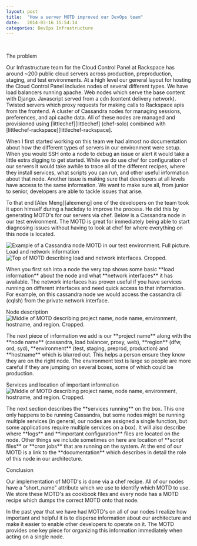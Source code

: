 ```yaml
---
layout: post
title:  "How a server MOTD improved our DevOps team"
date:   2014-03-16 15:54:14
categories: DevOps Infrastructure
---
```


[littlechef]: https://github.com/tobami/littlechef
[littlechef-rackspace]: https://github.com/tildedave/littlechef-rackspace
[alexmeng]: https://github.com/AMeng

&#8291;
<div class="rs-panel rs-content">
  <div class="rs-detail-header">
    <div class="rs-detail-header-title">The problem</div>
  </div>
  <div class="rs-inner">
    <p>
      Our Infrastructure team for the Cloud Control Panel at Rackspace has around ~200 public cloud servers across production, preproduction, staging, and test environments. At a high level our general layout for hosting the Cloud Control Panel includes nodes of several different types. We have load balancers running apache. Web nodes which serve the base content with Django. Javascript served from a cdn (content delivery network). Twisted servers which proxy requests for making calls to Rackspace apis from the frontend. A cluster of Cassandra nodes for managing sessions, preferences, and api cache data. All of these nodes are managed and provisioned using [littlechef][littlechef] (chef-solo) combined with [littlechef-rackspace][littlechef-rackspace].
    </p>
    <p>
      When I first started working on this team we had almost no documentation about how the different types of servers in our environment were setup. When you would SSH onto a node to debug an issue or alert it would take a little extra digging to get started. While we do use chef for configuration of our servers it would take awhile to trace all of the different recipes, where they install services, what scripts you can run, and other useful information about that node. Another issue is making sure that developers at all levels have access to the same information. We want to make sure all, from junior to senior, developers are able to tackle issues that arise.
    </p>
    <p>
      To that end [Alex Meng][alexmeng] one of the developers on the team took it upon himself during a hackday to improve the process. He did this by generating MOTD's for our servers via chef. Below is a Cassandra node in our test environment. The MOTD is great for immediately being able to start diagnosing issues without having to look at chef for where everything on this node is located.
    </p>
    <img src="http://b7cc86bc05773bcecd41-4057535a55b255b6cbfb486a61b5692d.r49.cf1.rackcdn.com/reach_cass_motd.png" alt="Example of a Cassandra node MOTD in our test environment. Full picture." />
  </div>
</div>
<div class="rs-panel rs-content">
  <div class="rs-detail-header">
    <div class="rs-detail-header-title">Load and network information</div>
  </div>
  <div class="rs-inner">
    <img src="http://b7cc86bc05773bcecd41-4057535a55b255b6cbfb486a61b5692d.r49.cf1.rackcdn.com/reach_cass_motd_1.png" alt="Top of MOTD describing load and network interfaces. Cropped.">
    <p>
    When you first ssh into a node the very top shows some basic **load information** about the node and what **network interfaces** it has available. The network interfaces has proven useful if you have services running on different interfaces and need quick access to that information. For example, on this cassandra node we would access the cassandra cli (cqlsh) from the private network interface.
    </p>
  </div>
</div>
<div class="rs-panel rs-content">
  <div class="rs-detail-header">
    <div class="rs-detail-header-title">Node description</div>
  </div>
  <div class="rs-inner">
    <img src="http://b7cc86bc05773bcecd41-4057535a55b255b6cbfb486a61b5692d.r49.cf1.rackcdn.com/reach_cass_motd_2.png" alt="Middle of MOTD describing project name, node name, environment, hostname, and region. Cropped." />
    <p>
      The next piece of information we add is our **project name** along with the **node name** (cassandra, load balancer, proxy, web), **region** (dfw, ord, syd), **environment** (test, staging, preprod, production) and **hostname** which is blurred out. This helps a person ensure they know they are on the right node. The environment text is large so people are more careful if they are jumping on several boxes, some of which could be production.
    </p>
  </div>
</div>
<div class="rs-panel rs-content">
  <div class="rs-detail-header">
    <div class="rs-detail-header-title">Services and location of important information</div>
  </div>
  <div class="rs-inner">
    <img src="http://b7cc86bc05773bcecd41-4057535a55b255b6cbfb486a61b5692d.r49.cf1.rackcdn.com/reach_cass_motd_3.png" alt="Middle of MOTD describing project name, node name, environment, hostname, and region. Cropped." />
    <p>
    The next section describes the **services running** on the box. This one only happens to be running Cassandra, but some nodes might be running multiple services (in general, our nodes are assigned a single function, but some applications require multiple services on a box). It will also describe where **logs** and **important configuration** files are located on the node. Other things we include sometimes on here are location of **script files** or **cron jobs** that are running on the system. At the end of our MOTD is a link to the **documentation** which describes in detail the role of this node in our architecture.
    </p>
  </div>
</div>
<div class="rs-panel rs-content">
  <div class="rs-detail-header">
    <div class="rs-detail-header-title">Conclusion</div>
  </div>
  <div class="rs-inner">
    <p>
    Our implementation of MOTD's is done via a chef recipe. All of our nodes have a "short_name" attribute which we use to identify which MOTD to use. We store these MOTD's as cookbook files and every node has a MOTD recipe which dumps the correct MOTD onto that node.
    </p>
    <p>
    In the past year that we have had MOTD's on all of our nodes I realize how important and helpful it is to disperse information about our architecture and make it easier to enable other developers to operate on it. The MOTD provides one key piece for organizing this information immediately when acting on a single node.
    </p>
  </div>
</div>

